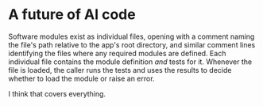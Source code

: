 # A future of AI code

Software modules exist as individual files, opening with a comment naming the file's path relative to the app's root directory, and similar comment lines identifying the files where any required modules are defined. Each individual file contains the module definition _and_ tests for it. Whenever the file is loaded, the caller runs the tests and uses the results to decide whether to load the module or raise an error.

I think that covers everything.
